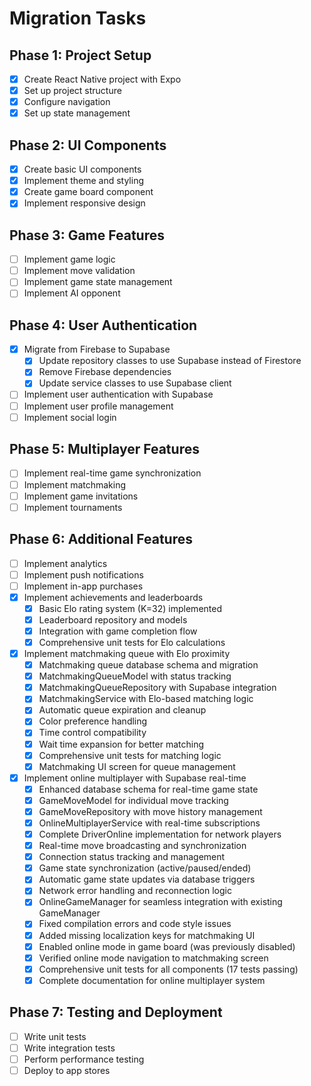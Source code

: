 # Migration Tasks

## Phase 1: Project Setup
- [x] Create React Native project with Expo
- [x] Set up project structure
- [x] Configure navigation
- [x] Set up state management

## Phase 2: UI Components
- [x] Create basic UI components
- [x] Implement theme and styling
- [x] Create game board component
- [x] Implement responsive design

## Phase 3: Game Features
- [ ] Implement game logic
- [ ] Implement move validation
- [ ] Implement game state management
- [ ] Implement AI opponent

## Phase 4: User Authentication
- [x] Migrate from Firebase to Supabase
  - [x] Update repository classes to use Supabase instead of Firestore
  - [x] Remove Firebase dependencies
  - [x] Update service classes to use Supabase client
- [ ] Implement user authentication with Supabase
- [ ] Implement user profile management
- [ ] Implement social login

## Phase 5: Multiplayer Features
- [ ] Implement real-time game synchronization
- [ ] Implement matchmaking
- [ ] Implement game invitations
- [ ] Implement tournaments

## Phase 6: Additional Features
- [ ] Implement analytics
- [ ] Implement push notifications
- [ ] Implement in-app purchases
- [x] Implement achievements and leaderboards
  - [x] Basic Elo rating system (K=32) implemented
  - [x] Leaderboard repository and models
  - [x] Integration with game completion flow
  - [x] Comprehensive unit tests for Elo calculations
- [x] Implement matchmaking queue with Elo proximity
  - [x] Matchmaking queue database schema and migration
  - [x] MatchmakingQueueModel with status tracking
  - [x] MatchmakingQueueRepository with Supabase integration
  - [x] MatchmakingService with Elo-based matching logic
  - [x] Automatic queue expiration and cleanup
  - [x] Color preference handling
  - [x] Time control compatibility
  - [x] Wait time expansion for better matching
  - [x] Comprehensive unit tests for matching logic
  - [x] Matchmaking UI screen for queue management
- [x] Implement online multiplayer with Supabase real-time
  - [x] Enhanced database schema for real-time game state
  - [x] GameMoveModel for individual move tracking
  - [x] GameMoveRepository with move history management
  - [x] OnlineMultiplayerService with real-time subscriptions
  - [x] Complete DriverOnline implementation for network players
  - [x] Real-time move broadcasting and synchronization
  - [x] Connection status tracking and management
  - [x] Game state synchronization (active/paused/ended)
  - [x] Automatic game state updates via database triggers
  - [x] Network error handling and reconnection logic
  - [x] OnlineGameManager for seamless integration with existing GameManager
  - [x] Fixed compilation errors and code style issues
  - [x] Added missing localization keys for matchmaking UI
  - [x] Enabled online mode in game board (was previously disabled)
  - [x] Verified online mode navigation to matchmaking screen
  - [x] Comprehensive unit tests for all components (17 tests passing)
  - [x] Complete documentation for online multiplayer system

## Phase 7: Testing and Deployment
- [ ] Write unit tests
- [ ] Write integration tests
- [ ] Perform performance testing
- [ ] Deploy to app stores
